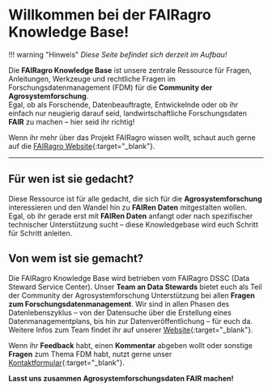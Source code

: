 # Willkommen bei der FAIRagro Knowledge Base!


!!! warning "Hinweis" 
    _Diese Seite befindet sich derzeit im Aufbau!_


Die **FAIRagro Knowledge Base** ist unsere zentrale Ressource für Fragen, Anleitungen, Werkzeuge und rechtliche Fragen im Forschungsdatenmanagement (FDM) für die **Community der Agrosystemforschung**.  
Egal, ob als Forschende, Datenbeauftragte, Entwickelnde oder ob ihr einfach nur neugierig darauf seid, landwirtschaftliche Forschungsdaten **FAIR** zu machen – hier seid ihr richtig!

Wenn ihr mehr über das Projekt FAIRagro wissen wollt, schaut auch gerne auf die [FAIRagro Website](https://fairagro.net){:target="_blank"}.

---

## Für wen ist sie gedacht?
Diese Ressource ist für alle gedacht, die sich für die **Agrosystemforschung** interessieren und den Wandel hin zu **FAIRen Daten** mitgestalten wollen.  
Egal, ob ihr gerade erst mit **FAIRen Daten** anfangt oder nach spezifischer technischer Unterstützung sucht – diese Knowledgebase wird euch Schritt für Schritt anleiten.


## Von wem ist sie gemacht?
Die FAIRagro Knowledge Base wird betrieben vom FAIRagro DSSC (Data Steward Service Center).
Unser **Team an Data Stewards** bietet euch als Teil der Community der Agrosystemforschung Unterstützung bei allen **Fragen zum Forschungsdatenmanagement**.
Wir sind in allen Phasen des Datenlebenszyklus – von der Datensuche über die Erstellung eines Datenmanagementplans, bis hin zur Datenveröffentlichung – für euch da.  
Weitere Infos zum Team findet ihr auf unserer [Website](https://fairagro.net/helpdesk/){:target="_blank"}.

Wenn ihr **Feedback** habt, einen **Kommentar** abgeben wollt oder sonstige **Fragen** zum Thema FDM habt, nutzt gerne unser [Kontaktformular](https://fairagro.net/helpdesk/#helpdesk-form){:target="_blank"}.

**Lasst uns zusammen Agrosystemforschungsdaten FAIR machen!**
